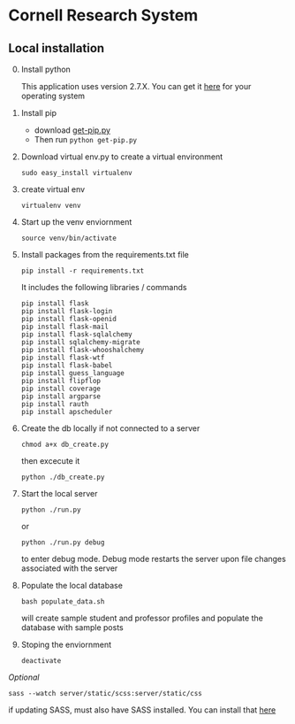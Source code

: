 # Cornell Research System 

## Local installation
0. Install python

    This application uses version 2.7.X. You can get it [here](https://www.python.org/downloads/) for your operating system

1. Install pip
    * download [get-pip.py](https://bootstrap.pypa.io/get-pip.py)
    * Then run ```python get-pip.py```

2. Download virtual env.py to create a virtual environment

    ```sudo easy_install virtualenv```

3. create virtual env

    ```virtualenv venv```

4. Start up the venv enviornment

    ```source venv/bin/activate```

5. Install packages from the requirements.txt file

    ```pip install -r requirements.txt```
    
    It includes the following libraries / commands
    
    ```
    pip install flask
    pip install flask-login
    pip install flask-openid
    pip install flask-mail
    pip install flask-sqlalchemy
    pip install sqlalchemy-migrate
    pip install flask-whooshalchemy
    pip install flask-wtf
    pip install flask-babel
    pip install guess_language
    pip install flipflop
    pip install coverage
    pip install argparse
    pip install rauth
    pip install apscheduler
    ```

7. Create the db locally if not connected to a server
    
    ```chmod a+x db_create.py``` 

    then excecute it 
    
    ```python ./db_create.py```

8. Start the local server

    ```python ./run.py``` 

    or 

    ```python ./run.py debug```

    to enter debug mode. Debug mode restarts the server upon file changes associated with the server

9. Populate the local database

    ```bash populate_data.sh``` 

    will create sample student and professor profiles and populate the database with sample posts

10. Stoping the enviornment

    ```deactivate```
    
*Optional*

```sass --watch server/static/scss:server/static/css``` 

if updating SASS, must also have SASS installed. You can install that [here](http://sass-lang.com/install)

